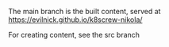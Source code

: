 The main branch is the built content, served at https://evilnick.github.io/k8screw-nikola/

For creating content, see the src branch
